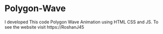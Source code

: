 # Polygon-Wave
I developed This code Polygon Wave Animation using HTML CSS and JS. To see the website visit https://RoshanJ45
